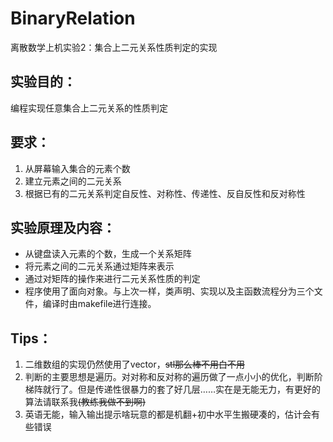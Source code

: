 # BinaryRelation

离散数学上机实验2：集合上二元关系性质判定的实现

## 实验目的：
编程实现任意集合上二元关系的性质判定

## 要求：
1. 从屏幕输入集合的元素个数
2. 建立元素之间的二元关系 
3. 根据已有的二元关系判定自反性、对称性、传递性、反自反性和反对称性

## 实验原理及内容：
* 从键盘读入元素的个数，生成一个关系矩阵
* 将元素之间的二元关系通过矩阵来表示
* 通过对矩阵的操作来进行二元关系性质的判定
* 程序使用了面向对象。与上次一样，类声明、实现以及主函数流程分为三个文件，编译时由makefile进行连接。

## Tips：
1. 二维数组的实现仍然使用了vector，~~stl那么棒不用白不用~~
2. 判断的主要思想是遍历。对对称和反对称的遍历做了一点小小的优化，判断阶梯阵就行了。但是传递性很暴力的套了好几层……实在是无能无力，有更好的算法请联系我~~(教练我做不到啊)~~
3. 英语无能，输入输出提示啥玩意的都是机翻+初中水平生搬硬凑的，估计会有些错误